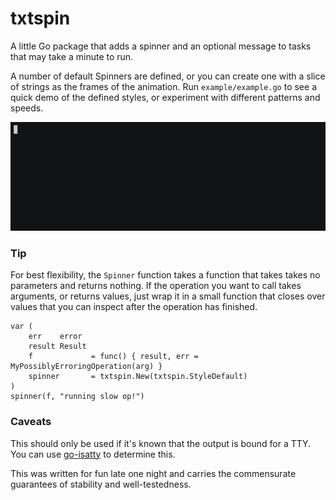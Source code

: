 # txtspin

A little Go package that adds a spinner and an optional message to
tasks that may take a minute to run.

A number of default Spinners are defined, or you can create one with a slice of
strings as the frames of the animation. Run `example/example.go` to see a quick
demo of the defined styles, or experiment with different patterns and speeds.

[![Asciicast demo: click to visit](demo.gif)](https://asciinema.org/a/G8dbvBdH90uS9meElP3TDnnIe)


### Tip

For best flexibility, the `Spinner` function takes a function that takes takes
no parameters and returns nothing. If the operation you want to call takes
arguments, or returns values, just wrap it in a small function that closes over
values that you can inspect after the operation has finished.
```
var (
	err    error
	result Result
	f             = func() { result, err = MyPossiblyErroringOperation(arg) }
	spinner       = txtspin.New(txtspin.StyleDefault)
)
spinner(f, "running slow op!")

```


### Caveats

This should only be used if it's known that the output is bound for a TTY.
You can use [go-isatty](https://github.com/mattn/go-isatty) to determine
this.

This was written for fun late one night and carries the commensurate
guarantees of stability and well-testedness.
